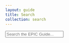 ```yaml
---
layout: guide
title: Search
collection: search
---
```


<!-- Html Elements for Search -->
<div id="search-container">
<input type="text" id="search-input" placeholder="Search the EPIC Guide...">
<ul id="results-container"></ul>
</div>

<!-- Script pointing to search-script.js -->
<script src="search-script.js" type="text/javascript"></script>

<!-- Configuration -->
<script>
SimpleJekyllSearch({
  searchInput: document.getElementById('search-input'),
  resultsContainer: document.getElementById('results-container'),
  json: '/search.json'
})
</script>

